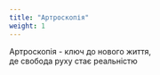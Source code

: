 ```yaml
---
title: "Артроскопія"
weight: 1
---
```


Артроскопія - ключ до нового життя,  
де свобода руху стає реальністю



